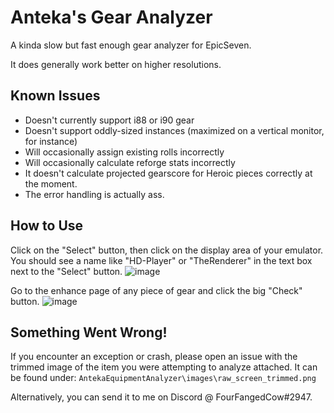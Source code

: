 # Anteka's Gear Analyzer
A kinda slow but fast enough gear analyzer for EpicSeven.

It does generally work better on higher resolutions.

## Known Issues
* Doesn't currently support i88 or i90 gear
* Doesn't support oddly-sized instances (maximized on a vertical monitor, for instance)
* Will occasionally assign existing rolls incorrectly
* Will occasionally calculate reforge stats incorrectly
* It doesn't calculate projected gearscore for Heroic pieces correctly at the moment.
* The error handling is actually ass.

## How to Use
Click on the "Select" button, then click on the display area of your emulator.
You should see a name like "HD-Player" or "TheRenderer" in the text box next to the "Select" button.
![image](https://user-images.githubusercontent.com/18184943/166157942-fbb39cca-39be-4e8d-b263-1fb64fbc3154.png)

Go to the enhance page of any piece of gear and click the big "Check" button.
![image](https://user-images.githubusercontent.com/18184943/166142135-1c7101e8-9e62-478e-ad24-7dde2b587c3d.png)

## Something Went Wrong!
If you encounter an exception or crash, please open an issue with the trimmed image of the item you were attempting to analyze attached. It can be found under: `AntekaEquipmentAnalyzer\images\raw_screen_trimmed.png`

Alternatively, you can send it to me on Discord @ FourFangedCow#2947.
